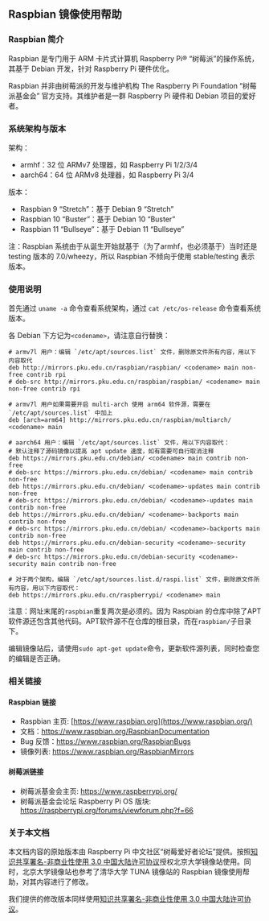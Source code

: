 ## Raspbian 镜像使用帮助

### Raspbian 简介

Raspbian 是专门用于 ARM 卡片式计算机 Raspberry Pi® “树莓派”的操作系统， 其基于 Debian 开发，针对 Raspberry Pi 硬件优化。

Raspbian 并非由树莓派的开发与维护机构 The Raspberry Pi Foundation “树莓派基金会” 官方支持。其维护者是一群 Raspberry Pi 硬件和 Debian 项目的爱好者。

### 系统架构与版本

架构：

- armhf：32 位 ARMv7 处理器，如 Raspberry Pi 1/2/3/4
- aarch64：64 位 ARMv8 处理器，如 Raspberry Pi 3/4

版本：

- Raspbian 9 “Stretch”：基于 Debian 9 “Stretch”
- Raspbian 10 “Buster”：基于 Debian 10 “Buster”
- Raspbian 11 “Bullseye”：基于 Debian 11 “Bullseye”


注：Raspbian 系统由于从诞生开始就基于（为了armhf，也必须基于）当时还是 testing 版本的 7.0/wheezy，所以 Raspbian 不倾向于使用 stable/testing 表示版本。

### 使用说明

首先通过 `uname -a` 命令查看系统架构，通过 `cat /etc/os-release` 命令查看系统版本。

各 Debian 下方记为`<codename>`，请注意自行替换：


```
# armv7l 用户：编辑 `/etc/apt/sources.list` 文件，删除原文件所有内容，用以下内容取代
deb http://mirrors.pku.edu.cn/raspbian/raspbian/ <codename> main non-free contrib rpi
# deb-src http://mirrors.pku.edu.cn/raspbian/raspbian/ <codename> main non-free contrib rpi

# armv7l 用户如果需要开启 multi-arch 使用 arm64 软件源，需要在 `/etc/apt/sources.list` 中加上
deb [arch=arm64] http://mirrors.pku.edu.cn/raspbian/multiarch/ <codename> main

# aarch64 用户：编辑 `/etc/apt/sources.list` 文件，用以下内容取代：
# 默认注释了源码镜像以提高 apt update 速度，如有需要可自行取消注释
deb https://mirrors.pku.edu.cn/debian/ <codename> main contrib non-free
# deb-src https://mirrors.pku.edu.cn/debian/ <codename> main contrib non-free
deb https://mirrors.pku.edu.cn/debian/ <codename>-updates main contrib non-free
# deb-src https://mirrors.pku.edu.cn/debian/ <codename>-updates main contrib non-free
deb https://mirrors.pku.edu.cn/debian/ <codename>-backports main contrib non-free
# deb-src https://mirrors.pku.edu.cn/debian/ <codename>-backports main contrib non-free
deb https://mirrors.pku.edu.cn/debian-security <codename>-security main contrib non-free
# deb-src https://mirrors.pku.edu.cn/debian-security <codename>-security main contrib non-free

# 对于两个架构，编辑 `/etc/apt/sources.list.d/raspi.list` 文件，删除原文件所有内容，用以下内容取代：
deb https://mirrors.pku.edu.cn/raspberrypi/ <codename> main
```

注意：网址末尾的`raspbian`重复两次是必须的。因为 Raspbian 的仓库中除了APT软件源还包含其他代码。APT软件源不在仓库的根目录，而在`raspbian/`子目录下。

编辑镜像站后，请使用`sudo apt-get update`命令，更新软件源列表，同时检查您的编辑是否正确。

### 相关链接

#### Raspbian 链接

-  Raspbian 主页: [https://www.raspbian.org](https://www.raspbian.org/)
- 文档：https://www.raspbian.org/RaspbianDocumentation
- Bug 反馈：https://www.raspbian.org/RaspbianBugs
-  镜像列表: https://www.raspbian.org/RaspbianMirrors

#### 树莓派链接

- 树莓派基金会主页: https://www.raspberrypi.org/
- 树莓派基金会论坛 Raspberry Pi OS 版块: https://raspberrypi.org/forums/viewforum.php?f=66

### 关于本文档

本文档内容的原始版本由 Raspberry Pi 中文社区“树莓爱好者论坛”提供。按照[知识共享署名-非商业性使用 3.0 中国大陆许可协议](http://creativecommons.org/licenses/by-nc/3.0/cn/)授权北京大学镜像站使用。同时，北京大学镜像站也参考了清华大学 TUNA 镜像站的 Raspbian 镜像使用帮助，对其内容进行了修改。

我们提供的修改版本同样使用[知识共享署名-非商业性使用 3.0 中国大陆许可协议](http://creativecommons.org/licenses/by-nc/3.0/cn/)。